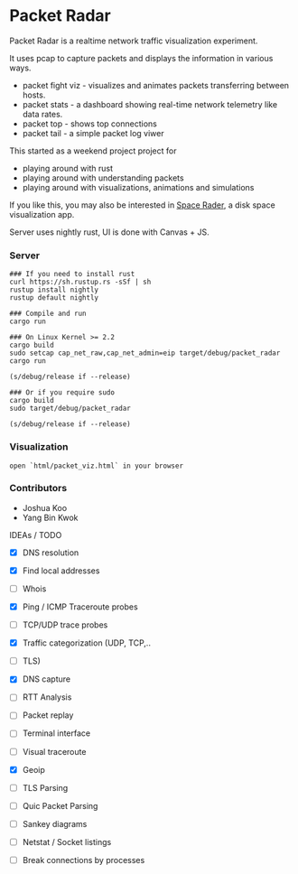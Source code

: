 # Packet Radar

Packet Radar is a realtime network traffic visualization experiment.

It uses pcap to capture packets and displays the information in various ways.

- packet fight viz - visualizes and animates packets transferring between hosts.
- packet stats - a dashboard showing real-time network telemetry like data rates.
- packet top - shows top connections
- packet tail - a simple packet log viwer

This started as a weekend project project for
- playing around with rust
- playing around with understanding packets
- playing around with visualizations, animations and simulations

If you like this, you may also be interested in [Space Rader](https://github.com/zz85/space-radar), a disk space visualization app.

Server uses nightly rust, UI is done with Canvas + JS.

### Server

```
### If you need to install rust
curl https://sh.rustup.rs -sSf | sh
rustup install nightly
rustup default nightly

### Compile and run
cargo run

### On Linux Kernel >= 2.2
cargo build
sudo setcap cap_net_raw,cap_net_admin=eip target/debug/packet_radar
cargo run

(s/debug/release if --release)

### Or if you require sudo
cargo build
sudo target/debug/packet_radar

(s/debug/release if --release)
```

### Visualization

```
open `html/packet_viz.html` in your browser
```

### Contributors

- Joshua Koo
- Yang Bin Kwok

IDEAs / TODO
- [x] DNS resolution
- [x] Find local addresses
- [ ] Whois
- [x] Ping / ICMP Traceroute probes
- [ ] TCP/UDP trace probes
- [x] Traffic categorization (UDP, TCP,..
- [ ] TLS)
- [x] DNS capture
- [ ] RTT Analysis
- [ ] Packet replay
- [ ] Terminal interface
- [ ] Visual traceroute
- [x] Geoip
- [ ] TLS Parsing
- [ ] Quic Packet Parsing
- [ ] Sankey diagrams
- [ ] Netstat / Socket listings
- [ ] Break connections by processes

